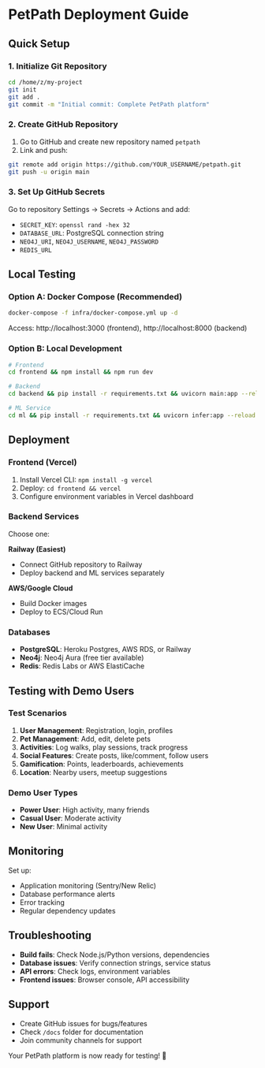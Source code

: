 # PetPath Deployment Guide

## Quick Setup

### 1. Initialize Git Repository
```bash
cd /home/z/my-project
git init
git add .
git commit -m "Initial commit: Complete PetPath platform"
```

### 2. Create GitHub Repository
1. Go to GitHub and create new repository named `petpath`
2. Link and push:
```bash
git remote add origin https://github.com/YOUR_USERNAME/petpath.git
git push -u origin main
```

### 3. Set Up GitHub Secrets
Go to repository Settings → Secrets → Actions and add:
- `SECRET_KEY`: `openssl rand -hex 32`
- `DATABASE_URL`: PostgreSQL connection string
- `NEO4J_URI`, `NEO4J_USERNAME`, `NEO4J_PASSWORD`
- `REDIS_URL`

## Local Testing

### Option A: Docker Compose (Recommended)
```bash
docker-compose -f infra/docker-compose.yml up -d
```
Access: http://localhost:3000 (frontend), http://localhost:8000 (backend)

### Option B: Local Development
```bash
# Frontend
cd frontend && npm install && npm run dev

# Backend  
cd backend && pip install -r requirements.txt && uvicorn main:app --reload

# ML Service
cd ml && pip install -r requirements.txt && uvicorn infer:app --reload
```

## Deployment

### Frontend (Vercel)
1. Install Vercel CLI: `npm install -g vercel`
2. Deploy: `cd frontend && vercel`
3. Configure environment variables in Vercel dashboard

### Backend Services
Choose one:

**Railway (Easiest)**
- Connect GitHub repository to Railway
- Deploy backend and ML services separately

**AWS/Google Cloud**
- Build Docker images
- Deploy to ECS/Cloud Run

### Databases
- **PostgreSQL**: Heroku Postgres, AWS RDS, or Railway
- **Neo4j**: Neo4j Aura (free tier available)
- **Redis**: Redis Labs or AWS ElastiCache

## Testing with Demo Users

### Test Scenarios
1. **User Management**: Registration, login, profiles
2. **Pet Management**: Add, edit, delete pets
3. **Activities**: Log walks, play sessions, track progress
4. **Social Features**: Create posts, like/comment, follow users
5. **Gamification**: Points, leaderboards, achievements
6. **Location**: Nearby users, meetup suggestions

### Demo User Types
- **Power User**: High activity, many friends
- **Casual User**: Moderate activity  
- **New User**: Minimal activity

## Monitoring

Set up:
- Application monitoring (Sentry/New Relic)
- Database performance alerts
- Error tracking
- Regular dependency updates

## Troubleshooting

- **Build fails**: Check Node.js/Python versions, dependencies
- **Database issues**: Verify connection strings, service status
- **API errors**: Check logs, environment variables
- **Frontend issues**: Browser console, API accessibility

## Support

- Create GitHub issues for bugs/features
- Check `/docs` folder for documentation
- Join community channels for support

Your PetPath platform is now ready for testing! 🐾
